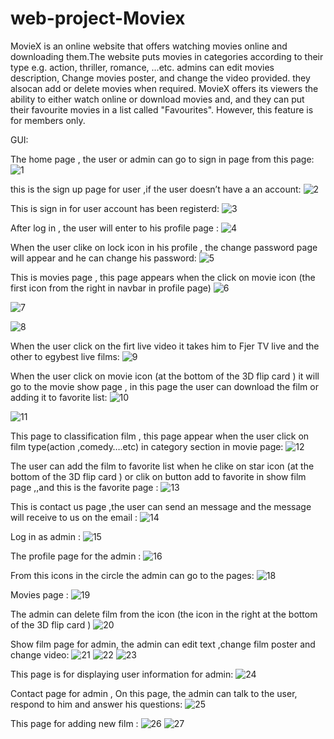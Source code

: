 # web-project-Moviex
MovieX is an online website that offers watching movies online and downloading them.The website puts movies in categories according to their type e.g. action, thriller, romance, ...etc. admins can edit movies description, Change  movies poster, and change the video provided. they alsocan add or delete movies when required. MovieX offers its viewers the ability to either watch online or download movies and, and they can put their favourite movies in a list called "Favourites". However, this feature is for members only.

GUI:

The home page , the user or admin can go to sign in page from this page:
![1](https://user-images.githubusercontent.com/107058107/232050341-a45ce201-efe0-4012-b369-e4a48bcb60db.png)

this is the sign up page for user ,if the user doesn’t have a an account:
![2](https://user-images.githubusercontent.com/107058107/232050765-54b3b53a-978b-4ee4-bd10-f96cafe8a41c.png)

This is sign in for user  account has been registerd:
![3](https://user-images.githubusercontent.com/107058107/232050906-c8f3cb46-e9c7-4eff-9c52-3cd73e59e690.png)

After log in , the user will enter to his profile page :
![4](https://user-images.githubusercontent.com/107058107/232051217-9787a9cf-db21-4d87-969e-bed43ed8438a.png)

When the user clike on lock icon in his profile , the change password page will appear and he can change his password:
![5](https://user-images.githubusercontent.com/107058107/232051491-dfa02706-0125-4465-8248-b98823c56458.png)

This is movies page , this page appears when the click on movie icon (the first icon from the right in navbar  in profile page)
![6](https://user-images.githubusercontent.com/107058107/232052578-2f8a7fd4-e44b-470c-8d9c-015807dba0df.png)

![7](https://user-images.githubusercontent.com/107058107/232052892-09dfffa6-3402-4a29-ae02-5b1776fc1b90.png)

![8](https://user-images.githubusercontent.com/107058107/232052925-28428af3-9565-4216-9b46-d66d3c10d564.png)

When the user click on  the firt live video it takes him to Fjer TV live and the other to egybest live films:
![9](https://user-images.githubusercontent.com/107058107/232052942-73ddf569-df09-463a-99a8-4faecbbc4db1.png)

When the user click on movie icon (at the bottom of the 3D flip card ) it will go to the movie show page , in this page the user can download the film or adding it to favorite  list:
![10](https://user-images.githubusercontent.com/107058107/232053358-ac8c16b4-1b84-45c3-a155-453e7965cac8.png)

![11](https://user-images.githubusercontent.com/107058107/232053552-3545f432-abfa-482e-949c-fc5a61007b8c.png)

This page to classification film , this page appear when the user click on film type(action ,comedy….etc) in category section in movie page:
![12](https://user-images.githubusercontent.com/107058107/232053836-79529bea-c7cd-478d-95b0-39e4df5a7112.png)

The user can add the film to favorite list when he clike on star icon (at the bottom of the 3D flip card ) or clik on button add to favorite in show film page ,,and this is the favorite page :
![13](https://user-images.githubusercontent.com/107058107/232054129-9173abd7-aa0d-471e-8580-c3fcd400912e.png)

This is contact us page ,the user can send an message and the message will receive to us on the email : 
![14](https://user-images.githubusercontent.com/107058107/232054395-2100d359-895c-4eb3-b808-566fafb69499.png)

Log in as admin :
![15](https://user-images.githubusercontent.com/107058107/232054770-f85c982a-4926-47a9-9279-5311aceeea96.png)

The profile page for the admin :
![16](https://user-images.githubusercontent.com/107058107/232054806-343034c0-39e5-426b-8e77-845d9de62b39.png)

From this icons in the circle the admin can go to the pages:
![18](https://user-images.githubusercontent.com/107058107/232054842-1bd8f000-732d-4599-9977-9f4180756039.png)

Movies page :
![19](https://user-images.githubusercontent.com/107058107/232054867-30d1c663-475d-4b7c-9925-39d25c85ef2e.png)

The admin can delete film from the icon (the icon in the right at the bottom of the 3D flip card )
![20](https://user-images.githubusercontent.com/107058107/232054900-5ba22cd5-5c67-432d-b56e-6a717d9d5bb3.png)

Show film page for admin, the admin can edit text ,change film poster and change video:
![21](https://user-images.githubusercontent.com/107058107/232054965-40712361-9c3f-4eea-928c-d9be1a3cec26.png)
![22](https://user-images.githubusercontent.com/107058107/232055009-f956b93d-af9e-40b0-883c-1002bffa6f9f.png)
![23](https://user-images.githubusercontent.com/107058107/232055111-b3809c75-001c-4bae-8c18-b0b4d168b866.png)

This page is for displaying user information for admin:
![24](https://user-images.githubusercontent.com/107058107/232055143-232ffa21-b55a-4b0f-a5ac-8e6a089f99a5.png)

Contact page for admin , On this page, the admin can talk to the user, respond to him and answer his questions:
![25](https://user-images.githubusercontent.com/107058107/232055238-5a51470c-72c4-4c1a-9752-e8ee427701d4.png)

This page for adding new film :
![26](https://user-images.githubusercontent.com/107058107/232055317-7a7ca630-2b29-4a53-b148-ca173d5b1ddc.png)
![27](https://user-images.githubusercontent.com/107058107/232055333-f4c80330-a4bd-4b8c-990c-3e68df8f54eb.png)








